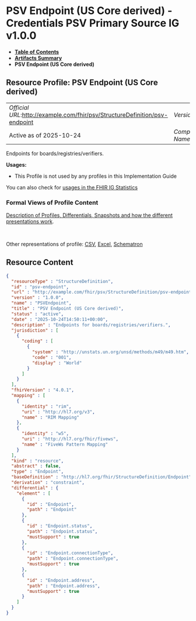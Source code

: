 # PSV Endpoint (US Core derived) - Credentials PSV Primary Source IG v1.0.0

* [**Table of Contents**](toc.md)
* [**Artifacts Summary**](artifacts.md)
* **PSV Endpoint (US Core derived)**

## Resource Profile: PSV Endpoint (US Core derived) 

| | |
| :--- | :--- |
| *Official URL*:http://example.com/fhir/psv/StructureDefinition/psv-endpoint | *Version*:1.0.0 |
| Active as of 2025-10-24 | *Computable Name*:PSVEndpoint |

 
Endpoints for boards/registries/verifiers. 

**Usages:**

* This Profile is not used by any profiles in this Implementation Guide

You can also check for [usages in the FHIR IG Statistics](https://packages2.fhir.org/xig/credentials-psv-primarysource|current/StructureDefinition/psv-endpoint)

### Formal Views of Profile Content

 [Description of Profiles, Differentials, Snapshots and how the different presentations work](http://build.fhir.org/ig/FHIR/ig-guidance/readingIgs.html#structure-definitions). 

 

Other representations of profile: [CSV](StructureDefinition-psv-endpoint.csv), [Excel](StructureDefinition-psv-endpoint.xlsx), [Schematron](StructureDefinition-psv-endpoint.sch) 



## Resource Content

```json
{
  "resourceType" : "StructureDefinition",
  "id" : "psv-endpoint",
  "url" : "http://example.com/fhir/psv/StructureDefinition/psv-endpoint",
  "version" : "1.0.0",
  "name" : "PSVEndpoint",
  "title" : "PSV Endpoint (US Core derived)",
  "status" : "active",
  "date" : "2025-10-24T14:50:11+00:00",
  "description" : "Endpoints for boards/registries/verifiers.",
  "jurisdiction" : [
    {
      "coding" : [
        {
          "system" : "http://unstats.un.org/unsd/methods/m49/m49.htm",
          "code" : "001",
          "display" : "World"
        }
      ]
    }
  ],
  "fhirVersion" : "4.0.1",
  "mapping" : [
    {
      "identity" : "rim",
      "uri" : "http://hl7.org/v3",
      "name" : "RIM Mapping"
    },
    {
      "identity" : "w5",
      "uri" : "http://hl7.org/fhir/fivews",
      "name" : "FiveWs Pattern Mapping"
    }
  ],
  "kind" : "resource",
  "abstract" : false,
  "type" : "Endpoint",
  "baseDefinition" : "http://hl7.org/fhir/StructureDefinition/Endpoint",
  "derivation" : "constraint",
  "differential" : {
    "element" : [
      {
        "id" : "Endpoint",
        "path" : "Endpoint"
      },
      {
        "id" : "Endpoint.status",
        "path" : "Endpoint.status",
        "mustSupport" : true
      },
      {
        "id" : "Endpoint.connectionType",
        "path" : "Endpoint.connectionType",
        "mustSupport" : true
      },
      {
        "id" : "Endpoint.address",
        "path" : "Endpoint.address",
        "mustSupport" : true
      }
    ]
  }
}

```
